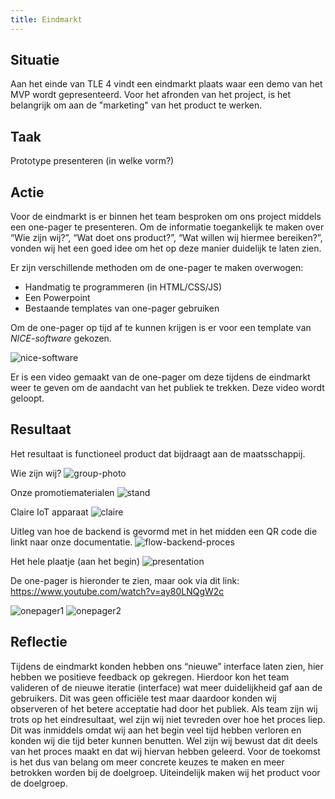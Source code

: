 ```yaml
---
title: Eindmarkt
---
```


## Situatie
Aan het einde van TLE 4 vindt een eindmarkt plaats waar een demo van het MVP wordt gepresenteerd. Voor het afronden van het project, is het belangrijk om aan de "marketing" van het product te werken. 

## Taak
Prototype presenteren (in welke vorm?)

## Actie
Voor de eindmarkt is er binnen het team besproken om ons project middels een one-pager te presenteren.
Om de informatie toegankelijk te maken over “Wie zijn wij?”, “Wat doet ons product?”, “Wat willen wij hiermee bereiken?”, 
vonden wij het een goed idee om het op deze manier duidelijk te laten zien.

Er zijn verschillende methoden om de one-pager te maken overwogen:
* Handmatig te programmeren (in HTML/CSS/JS)
* Een Powerpoint
* Bestaande templates van one-pager gebruiken

Om de one-pager op tijd af te kunnen krijgen is er voor een template van <i>NICE-software</i> gekozen.

![nice-software](./img/nice-template.png)

Er is een video gemaakt van de one-pager om deze tijdens de eindmarkt weer te geven
om de aandacht van het publiek te trekken. Deze video wordt geloopt.


## Resultaat

Het resultaat is functioneel product dat bijdraagt aan de maatsschappij.

Wie zijn wij?
![group-photo](./img/groepsfoto.jpeg)

Onze promotiematerialen
![stand](./img/stand.jpeg)

Claire IoT apparaat
![claire](./img/casing.jpeg)

Uitleg van hoe de backend is gevormd met in het midden een QR code die linkt naar onze documentatie.
![flow-backend-proces](./img/flow.jpeg)

Het hele plaatje (aan het begin)
![presentation](./img/presentatie.jpeg)

De one-pager is hieronder te zien, maar ook via dit link:
https://www.youtube.com/watch?v=ay80LNQgW2c

![onepager1](./img/afbeelding12-one-pager1.jpg)
![onepager2](./img/afbeelding13-one-pager2.jpg)

## Reflectie

Tijdens de eindmarkt konden hebben ons “nieuwe” interface laten zien, hier hebben we positieve feedback op gekregen.
Hierdoor kon het team valideren of de nieuwe iteratie (interface) wat meer duidelijkheid gaf aan de gebruikers.
Dit was geen officiële test maar daardoor konden wij observeren of het betere acceptatie had door het publiek.
Als team zijn wij trots op het eindresultaat, wel zijn wij niet tevreden over hoe het proces liep. 
Dit was inmiddels omdat wij aan het begin veel tijd hebben verloren en konden wij die tijd beter kunnen benutten. 
Wel zijn wij bewust dat dit deels van het proces maakt en dat wij hiervan hebben geleerd. 
Voor de toekomst is het dus van belang om meer concrete keuzes te maken en meer betrokken worden bij de doelgroep. 
Uiteindelijk maken wij het product voor de doelgroep. 
